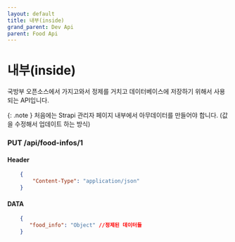 ```yaml
---
layout: default
title: 내부(inside)
grand_parent: Dev Api
parent: Food Api
---
```

# 내부(inside)
국방부 오픈소스에서 가지고와서 정제를 거치고 데이터베이스에 저장하기 위해서 사용되는 API입니다.

{: .note }
처음에는 Strapi 관리자 페이지 내부에서 아무데이터를 만들어야 합니다. (값을 수정해서 업데이트 하는 방식)

### PUT /api/food-infos/1

#### Header
```json
    {
        "Content-Type": "application/json"
    }
```

#### DATA
```json
    {
       "food_info": "Object" //정제된 데이터들 
    }
```